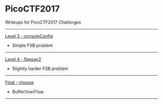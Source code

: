 # PicoCTF2017

Writeups for PicoCTF2017 Challenges

---

[Level 3 - consoleConfig](L3_ConfigConsole)
 - Simple FSB problem
 
---
 
[Level 4 - flagsay2](L4_flagsay2)
 - Slightly harder FSB problem
 
--- 
 
[Final - choose](Final_choose)
 - BufferOverFlow 
 
---
